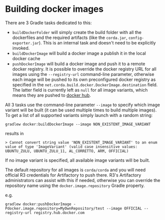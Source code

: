 # Building docker images

There are 3 Gradle tasks dedicated to this:

- `buildDockerFolder` will simply create the build folder with all the dockerfiles and the required
artifacts (like the `corda.jar`, `config-exporter.jar`). 
This is an internal task and doesn't need to be explicitly invoked. 
- `buildDockerImage` will build a docker image a publish it in the local docker cache
- `pushDockerImage` will build a docker image and push it to a remote docker registry. 
It is possible to override the docker registry URL for all images using the `--registry-url` 
command-line parameter, otherwise each image will be pushed to its own preconfigured docker registry 
as specified in the `net.corda.build.docker.DockerImage.destination` field. 
The latter field is currently left as `null` for all image variants, which means they are pushed to
 [docker hub](https://hub.docker.com).

All 3 tasks use the command-line parameter `--image` to specify which image variant will be built 
(it can be used multiple times to build multiple images). 
To get a list of all supported variants simply launch with a random string:
```
gradlew docker:buildDockerImage --image NON_EXISTENT_IMAGE_VARIANT
```
results in
```
> Cannot convert string value 'NON_EXISTENT_IMAGE_VARIANT' to an enum value of type 'ImageVariant' (valid case insensitive values: UBUNTU_ZULU, UBUNTU_ZULU_11, AL_CORRETTO, ARM, OFFICIAL)
```
If no image variant is specified, all available image variants will be built.

The default repository for all images is `corda/corda` and you will need official R3 credentials 
for Artifactory to push there. R3's Artifactory administrators can assist with this if needed,
otherwise you can override the repository name using the `docker.image.repository` Gradle property.

e.g.
```
gradlew docker:pushDockerImage -Pdocker.image.repository=MyOwnRepository/test --image OFFICIAL --registry-url registry.hub.docker.com
```


